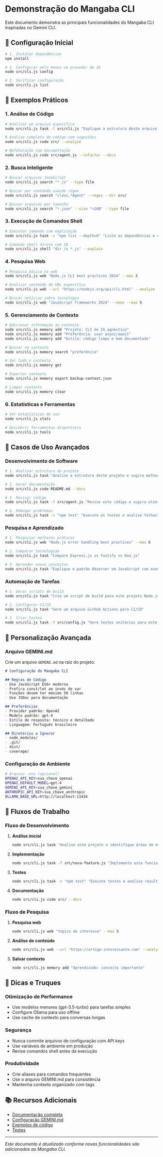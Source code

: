 # Demonstração do Mangaba CLI

Este documento demonstra as principais funcionalidades do Mangaba CLI inspiradas no Gemini CLI.

## 🚀 Configuração Inicial

```bash
# 1. Instalar dependências
npm install

# 2. Configurar pelo menos um provedor de IA
node src/cli.js config

# 3. Verificar configuração
node src/cli.js list
```

## 📝 Exemplos Práticos

### 1. Análise de Código

```bash
# Analisar um arquivo específico
node src/cli.js task -f src/cli.js "Explique a estrutura deste arquivo CLI"

# Análise completa de código com sugestões
node src/cli.js code src/ --analyze

# Refatoração com documentação
node src/cli.js code src/agent.js --refactor --docs
```

### 2. Busca Inteligente

```bash
# Buscar arquivos JavaScript
node src/cli.js search "*.js" --type file

# Buscar por conteúdo usando regex
node src/cli.js search "class.*Agent" --regex --dir src/

# Buscar arquivos por tamanho
node src/cli.js search "*.json" --size ">1KB" --type file
```

### 3. Execução de Comandos Shell

```bash
# Executar comando com explicação
node src/cli.js task -s "npm list --depth=0" "Liste as dependências e explique cada uma"

# Comando shell direto com IA
node src/cli.js shell "dir /s *.js" --explain
```

### 4. Pesquisa Web

```bash
# Pesquisa básica na web
node src/cli.js web "Node.js CLI best practices 2024" --max 3

# Analisar conteúdo de URL específica
node src/cli.js web --url "https://nodejs.org/api/cli.html" --analyze

# Buscar notícias sobre tecnologia
node src/cli.js web "JavaScript frameworks 2024" --news --max 5
```

### 5. Gerenciamento de Contexto

```bash
# Adicionar informação ao contexto
node src/cli.js memory add "Projeto: CLI de IA agnóstico"
node src/cli.js memory add "Preferência: usar async/await"
node src/cli.js memory add "Estilo: código limpo e bem documentado"

# Buscar no contexto
node src/cli.js memory search "preferência"

# Ver todo o contexto
node src/cli.js memory get

# Exportar contexto
node src/cli.js memory export backup-context.json

# Limpar contexto
node src/cli.js memory clear
```

### 6. Estatísticas e Ferramentas

```bash
# Ver estatísticas de uso
node src/cli.js stats

# Descobrir ferramentas disponíveis
node src/cli.js tools
```

## 🎯 Casos de Uso Avançados

### Desenvolvimento de Software

```bash
# 1. Analisar estrutura do projeto
node src/cli.js task "Analise a estrutura deste projeto e sugira melhorias"

# 2. Gerar documentação
node src/cli.js code README.md --docs

# 3. Revisar código
node src/cli.js task -f src/agent.js "Revise este código e sugira otimizações"

# 4. Debugar problemas
node src/cli.js task -s "npm test" "Execute os testes e analise falhas"
```

### Pesquisa e Aprendizado

```bash
# 1. Pesquisar melhores práticas
node src/cli.js web "Node.js error handling best practices" --max 5

# 2. Comparar tecnologias
node src/cli.js task "Compare Express.js vs Fastify vs Koa.js"

# 3. Aprender novos conceitos
node src/cli.js task "Explique o padrão Observer em JavaScript com exemplos"
```

### Automação de Tarefas

```bash
# 1. Gerar scripts de build
node src/cli.js task "Crie um script de build para este projeto Node.js"

# 2. Configurar CI/CD
node src/cli.js task "Gere um arquivo GitHub Actions para CI/CD"

# 3. Criar testes
node src/cli.js task -f src/config.js "Gere testes unitários para este módulo"
```

## 🔧 Personalização Avançada

### Arquivo GEMINI.md

Crie um arquivo `GEMINI.md` na raiz do projeto:

```markdown
# Configuração do Mangaba CLI

## Regras de Código
- Use JavaScript ES6+ moderno
- Prefira const/let ao invés de var
- Funções devem ter máximo 50 linhas
- Use JSDoc para documentação

## Preferências
- Provider padrão: OpenAI
- Modelo padrão: gpt-4
- Estilo de resposta: técnico e detalhado
- Linguagem: Português brasileiro

## Diretórios a Ignorar
- node_modules/
- .git/
- dist/
- coverage/
```

### Configuração de Ambiente

```bash
# Arquivo .env (opcional)
OPENAI_API_KEY=sua_chave_openai
OPENAI_DEFAULT_MODEL=gpt-4
GEMINI_API_KEY=sua_chave_gemini
ANTHROPIC_API_KEY=sua_chave_anthropic
OLLAMA_BASE_URL=http://localhost:11434
```

## 🎨 Fluxos de Trabalho

### Fluxo de Desenvolvimento

1. **Análise inicial**
   ```bash
   node src/cli.js task "Analise este projeto e identifique áreas de melhoria"
   ```

2. **Implementação**
   ```bash
   node src/cli.js task -f src/nova-feature.js "Implemente esta funcionalidade"
   ```

3. **Testes**
   ```bash
   node src/cli.js task -s "npm test" "Execute testes e analise resultados"
   ```

4. **Documentação**
   ```bash
   node src/cli.js code src/ --docs
   ```

### Fluxo de Pesquisa

1. **Pesquisa web**
   ```bash
   node src/cli.js web "tópico de interesse" --max 5
   ```

2. **Análise de conteúdo**
   ```bash
   node src/cli.js web --url "https://artigo-interessante.com" --analyze
   ```

3. **Salvar contexto**
   ```bash
   node src/cli.js memory add "Aprendizado: conceito importante"
   ```

## 🚨 Dicas e Truques

### Otimização de Performance

- Use modelos menores (gpt-3.5-turbo) para tarefas simples
- Configure Ollama para uso offline
- Use cache de contexto para conversas longas

### Segurança

- Nunca commite arquivos de configuração com API keys
- Use variáveis de ambiente em produção
- Revise comandos shell antes da execução

### Produtividade

- Crie aliases para comandos frequentes
- Use o arquivo GEMINI.md para consistência
- Mantenha contexto organizado com tags

## 📚 Recursos Adicionais

- [Documentação completa](../README.md)
- [Configuração GEMINI.md](../GEMINI.md)
- [Exemplos de código](../examples/)
- [Testes](../test-expanded-cli.js)

---

*Este documento é atualizado conforme novas funcionalidades são adicionadas ao Mangaba CLI.*